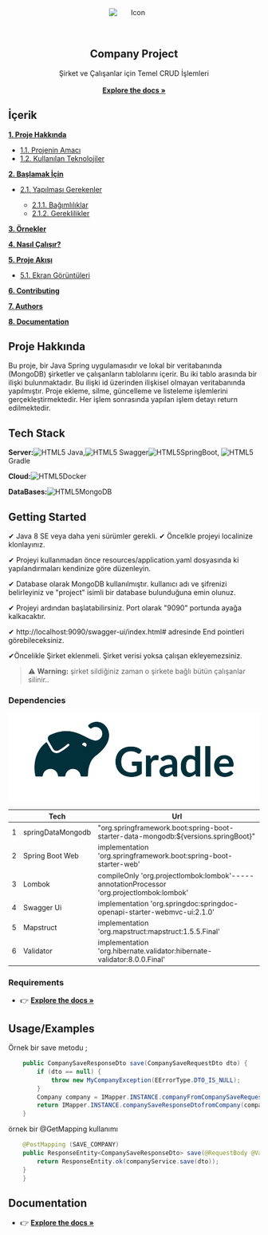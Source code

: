 <div align="center" style="display: flex; align-items: center; justify-content: center;">
  <img src="https://www.enoca.com/wp-content/uploads/2019/02/enoca.png" style="align-items: center;" alt="Icon" width="100" height="50">
</div>
  <h2 align="center">Company Project</h2>

  <p align="center" >
Şirket ve Çalışanlar için Temel CRUD İşlemleri
    <br/>
    <br/>
    <a href="https://keremturak.github.io/taskquestion6-documentation"><strong>Explore the docs »</strong></a>

## İçerik

**[1. Proje Hakkında](#about-this-project)**

  * [1.1. Projenin Amacı](#Proje-Hakkında)
  * [1.2. Kullanılan Teknolojiler](#tech-stack)

**[2. Başlamak İçin](#getting-started)**

  * [2.1. Yapılması Gerekenler](#condition-in-the-project)

      * [2.1.1. Bağımlılıklar](#dependencies)
      * [2.1.2. Gereklilikler](#requirements)

**[3. Örnekler](#usage/examples)**

**[4. Nasıl Çalışır?](#how-to-run)**

**[5. Proje Akışı](#screenshots)**

  * [5.1. Ekran Görüntüleri](#screenshots)

**[6. Contributing](#contributing)**

**[7. Authors](#authors)**

**[8. Documentation](#documentation)**

 


## Proje Hakkında 
Bu proje, bir Java Spring uygulamasıdır ve lokal bir veritabanında (MongoDB) şirketler ve çalışanların tablolarını içerir. Bu iki tablo arasında bir ilişki bulunmaktadır. Bu ilişki id üzerinden ilişkisel olmayan veritabanında yapılmıştır. Proje ekleme, silme, güncelleme ve listeleme işlemlerini gerçekleştirmektedir. Her işlem sonrasında yapılan işlem detayı return edilmektedir.

## Tech Stack 


**Server:**<img src="https://cdn.iconscout.com/icon/free/png-512/free-java-59-1174952.png?f=avif&w=256" alt="HTML5" width="25" height="20"> Java,<img src="https://camo.githubusercontent.com/96e43701d83561899724a89d71187445b7b8f4fe84518a3ea5bec8f85bd207bf/68747470733a2f2f63646e2e737667706f726e2e636f6d2f6c6f676f732f737761676765722e737667" alt="HTML5" width="25" height="20"> Swagger<img src="https://cdn.iconscout.com/icon/free/png-512/free-spring-16-283031.png?f=avif&w=256" alt="HTML5" width="25" height="20">SpringBoot, <img src="https://cdn.iconscout.com/icon/free/png-512/free-gradle-2-1174969.png?f=avif&w=256" alt="HTML5" width="25" height="20">Gradle


**Cloud:**<img src="https://cdn.iconscout.com/icon/free/png-512/free-docker-226091.png?f=avif&w=256" alt="HTML5" width="25" height="20">Docker

**DataBases:**<img src="https://cdn.iconscout.com/icon/free/png-512/free-mongodb-3521676-2945120.png?f=avif&w=256" alt="HTML5" width="25" height="20">MongoDB



## Getting Started
✔  Java 8 SE veya daha yeni sürümler gerekli.
✔ Öncelkle projeyi localinize klonlayınız.

✔ Projeyi kullanmadan önce resources/application.yaml dosyasında ki yapılandırmaları kendinize göre düzenleyin.

✔ Database olarak MongoDB kullanılmıştır. kullanıcı adı ve şifrenizi belirleyiniz ve "project" isimli bir database bulunduğuna emin olunuz.

✔ Projeyi ardından başlatabilirsiniz. Port olarak "9090" portunda ayağa kalkacaktır. 

✔ http://localhost:9090/swagger-ui/index.html# adresinde End pointleri görebileceksiniz.

✔Öncelikle Şirket eklenmeli. Şirket verisi yoksa çalışan ekleyemezsiniz.

> :warning: **Warning:** şirket sildiğiniz zaman o şirkete bağlı bütün çalışanlar silinir..


### Dependencies
![Dependencies](https://github.com/keremturak/HR-Management-Documentation/blob/main/docs/img/Gradle_logo.png?raw=true)

|      | Tech     | Url |
|----| -------- | ------- |
|1| springDataMongodb  | "org.springframework.boot:spring-boot-starter-data-mongodb:${versions.springBoot}"    |
|2| Spring Boot Web | implementation 'org.springframework.boot:spring-boot-starter-web'     |
|3| Lombok    |compileOnly 'org.projectlombok:lombok'-----annotationProcessor 'org.projectlombok:lombok'    |
|4| Swagger Ui | implementation 'org.springdoc:springdoc-openapi-starter-webmvc-ui:2.1.0'     |
|5| Mapstruct    | implementation 'org.mapstruct:mapstruct:1.5.5.Final'   |
|6| Validator | 	implementation  'org.hibernate.validator:hibernate-validator:8.0.0.Final'    |





### Requirements
- 👉  <a href="https://keremturak.github.io/taskquestion6-documentation"><strong>Explore the docs »</strong></a>

## Usage/Examples

Örnek bir save metodu ;

```java
    public CompanySaveResponseDto save(CompanySaveRequestDto dto) {
        if (dto == null) {
            throw new MyCompanyException(EErrorType.DTO_IS_NULL);
        }
        Company company = IMapper.INSTANCE.companyFromCompanySaveRequestDto(dto);
        return IMapper.INSTANCE.companySaveResponseDtofromCompany(companyRepository.save(company));
    }
```

örnek bir @GetMapping kullanımı

```java
    @PostMapping (SAVE_COMPANY)
    public ResponseEntity<CompanySaveResponseDto> save(@RequestBody @Valid CompanySaveRequestDto dto) {
        return ResponseEntity.ok(companyService.save(dto));
    }
    }
```

## Documentation

- 👉  <a href="https://keremturak.github.io/taskquestion6-documentation"><strong>Explore the docs »</strong></a>

